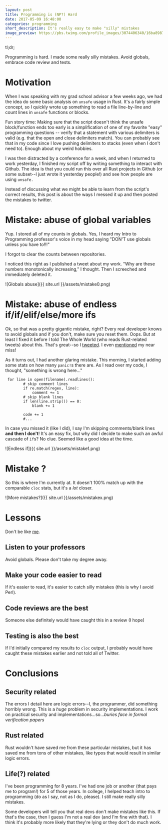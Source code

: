 ```yaml
---
layout: post
title: Programming is (NP?) Hard 
date: 2017-05-09 16:48:00
categories: programming
short_description: It's really easy to make "silly" mistakes
image_preview: https://pbs.twimg.com/profile_images/3074406340/16ba89878ed12c976424200c68233693_400x400.png 
---
```


tl;dr;

Programming is hard. I made some really silly mistakes. Avoid globals, embrace code review and tests.

# Motivation

When I was speaking with my grad school advisor a few weeks ago, we had the idea do some basic analysis on `unsafe` usage in Rust. It's a fairly simple concept, so I quickly wrote up something to read a file line-by-line and count lines in `unsafe` functions or blocks.

Fun story time: Making sure that the script doesn't think the unsafe block/function ends too early is a simplification of one of my favorite "easy" programming questions -- verify that a statement with various delimiters is valid (e.g. that the open and close delimiters match). You can probably see that in my code since I love pushing delimiters to stacks (even when I don't need to). Enough about my weird hobbies.

I was then distracted by a conference for a week, and when I returned to work yesterday, I finished my script off by writing something to interact with Github. The idea is that you could run this over all Rust projects in Github (or some subset--I just wrote it yesterday people!) and see how people are using `unsafe.`

Instead of discussing what we might be able to learn from the script's correct results, this post is about the ways I messed it up and then posted the mistakes to twitter.

# Mistake: abuse of global variables
Yup. I stored all of my counts in globals. Yes, I heard my Intro to Programming professor's voice in my head saying "DON'T use globals unless you have to!!!"

I forgot to clear the counts between repositories.

I noticed this right as I published a tweet about my work. "Why are these numbers monotonically increasing," I thought. Then I screeched and immediately deleted it.

![Globals abuse]({{ site.url }}/assets/mistake0.png)

# Mistake: abuse of endless if/if/elif/else/more ifs

Ok, so that was a pretty gigantic mistake, right? Every real developer knows to avoid globals and if you don't, make sure you reset them. Oops. But at least I fixed it before I told The Whole World (who reads Rust-related tweets) about this. That's great--so I [tweeted](https://twitter.com/avadacatavra/status/861663413570764800). I even [mentioned](https://twitter.com/avadacatavra/status/861663592424378369) my near miss!

As it turns out, I had another glaring mistake. This morning, I started adding some stats on how many `panic!`s there are. As I read over my code, I thought, "something is wrong here..." 

```
 for line in open(filename).readlines():
        # skip comment lines
        if re.match(regex, line):
            comment += 1
        # skip blank lines
        if len(line.strip()) == 0:
            blank += 1

        code += 1
        #...
```

In case you missed it (like I did), I say I'm skipping comments/blank lines **and then I don't**! It's an easy fix, but why did I decide to make such an awful cascade of `if`s? No clue. Seemed like a good idea at the time.

![Endless if]({{ site.url }}/assets/mistake1.png)

# Mistake ?

So this is where I'm currently at. It doesn't 100% match up with the comparable `cloc` stats, but it's a *lot* closer.

![More mistakes?]({{ site.url }}/assets/mistakex.png)

# Lessons

Don't be like [me](https://twitter.com/avadacatavra/status/861909509400395776).

## Listen to your professors

Avoid globals. Please don't take my degree away.

## Make your code easier to read

If it's easier to read, it's easier to catch silly mistakes (this is why I avoid Perl).

## Code reviews are the best

Someone else definitely would have caught this in a review (I hope)

## Testing is also the best

If I'd initially compared my results to `cloc` output, I probably would have caught these mistakes earlier and not told all of Twitter.

# Conclusions

## Security related

The errors I detail here are logic errors--I, the programmer, did something horribly wrong. This is a *huge* problem in security implementations. I work on practical security and implementations...so...*buries face in formal verification papers*

## Rust related

Rust wouldn't have saved me from these particular mistakes, but it has saved me from tons of other mistakes, like typos that would result in similar logic errors.

## Life(?) related

I've been programming for 8 years. I've had one job or another (that pays me to program!) for 5 of those years. In college, I helped teach intro to programming (do as I say, not as I do, please). I still make really silly mistakes.

Some developers will tell you that real devs don't make mistakes like this. If that's the case, then I guess I'm not a real dev (and I'm fine with that). I think it's probably more likely that they're lying or they don't do much work.



